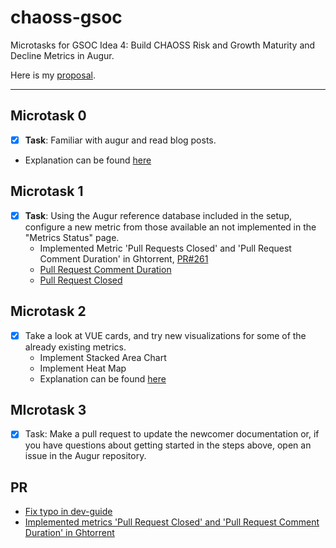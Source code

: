 # chaoss-gsoc

Microtasks for GSOC Idea 4: Build CHAOSS Risk and Growth Maturity and Decline 
Metrics in Augur.

Here is my [proposal](https://docs.google.com/document/d/1InxOXnHUo-C-dMboGIHrb69bQ6P1sQ79PxnWBWHiV0g/edit?usp=sharing).

---

## Microtask 0
- [x]  **Task**: Familiar with augur and read blog posts. 
* Explanation can be found [here](./microtask_0)


## Microtask 1
- [x] **Task**: Using the Augur reference database included in the setup, configure a new metric from those available an not implemented in the "Metrics Status" page.
    * Implemented Metric 'Pull Requests Closed' and 'Pull Request Comment Duration' in Ghtorrent, [PR#261](https://github.com/chaoss/augur/pull/261)
    * [Pull Request Comment Duration](https://github.com/chaoss/augur/pull/261/commits/9049bb6782fc62b676273df7663f7079aac19386)
    * [Pull Request Closed](https://github.com/chaoss/augur/pull/261/commits/546756f3637e1a05a0eb67a23edf20c71e135a5d)

## Microtask 2
- [x]  Take a look at VUE cards, and try new visualizations for some of the already existing metrics.
    * Implement Stacked Area Chart
    * Implement Heat Map
    * Explanation can be found [here](./microtask_2)

## MIcrotask 3
- [x]  Task: Make a pull request to update the newcomer documentation or, if you have questions about getting started in the steps above, open an issue in the Augur repository.

## PR
* [Fix typo in dev-guide](https://github.com/chaoss/augur/pull/260)
* [Implemented metrics 'Pull Request Closed' and 'Pull Request Comment Duration' in Ghtorrent](https://github.com/chaoss/augur/pull/261)
